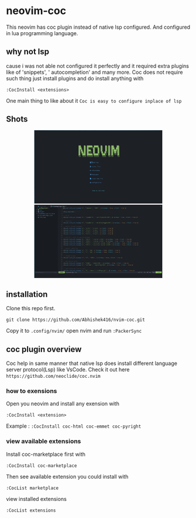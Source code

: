 # neovim-coc
This neovim has coc plugin instead of native lsp configured.
And configured in lua programming language.

## why not lsp
cause i was not able not configured it perfectly and
it required extra plugins like of 'snippets', ' autocompletion' and many more.
Coc does not require such thing just install plugins and
do install anything with
```
:CocInstall <extensions>
```

One main thing to like about it ```Coc is easy to configure inplace of lsp```

## Shots
<p align="center">
  <img src="./shot 1.png" width="350" height="200" title="shot 1">
  <img src="./shot 2.png" width="350" height="200" alt="shot 2">
</p>


## installation
Clone this repo first.
```
git clone https://github.com/Abhishek416/nvim-coc.git
```

Copy it to ```.config/nvim/```
open nvim and run ```:PackerSync```

## coc plugin overview
Coc help in same manner that native lsp does
install different language server protocol(Lsp) like VsCode.
Check it out here ```https://github.com/neoclide/coc.nvim```

### how to exensions
Open you neovim and install any exension with
```
:CocInstall <extension>
```
Example : ```:CocInstall coc-html coc-emmet coc-pyright```

### view available extensions
Install coc-marketplace first with
```
:CocInstall coc-marketplace
```

Then see available extension you could install with
```
:CocList marketplace
```

view installed extensions
```
:CocList extensions
```

